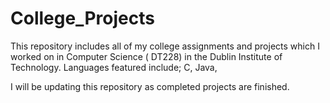 # College_Projects
This repository includes all of my college assignments and projects which I worked on in Computer Science ( DT228) 
in the Dublin Institute of Technology. Languages featured include; C, Java,

I will be updating this repository as completed projects are finished.
